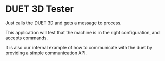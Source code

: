 # DUET 3D Tester

Just calls the DUET 3D and gets a message to process.

This application will test that the machine is in the right configuration, and accepts commands.

It is also our internal example of how to communicate with the duet by providing a simple communication API.
